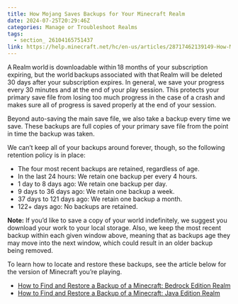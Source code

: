 ```yaml
---
title: How Mojang Saves Backups for Your Minecraft Realm
date: 2024-07-25T20:29:46Z
categories: Manage or Troubleshoot Realms
tags:
  - section_ 26104165751437
link: https://help.minecraft.net/hc/en-us/articles/28717462139149-How-Mojang-Saves-Backups-for-Your-Minecraft-Realm
---
```


A Realm world is downloadable within 18 months of your subscription expiring, but the world backups associated with that Realm will be deleted 30 days after your subscription expires. In general, we save your progress every 30 minutes and at the end of your play session. This protects your primary save file from losing too much progress in the case of a crash and makes sure all of progress is saved properly at the end of your session.

Beyond auto-saving the main save file, we also take a backup every time we save. These backups are full copies of your primary save file from the point in time the backup was taken.

We can’t keep all of your backups around forever, though, so the following retention policy is in place:

- The four most recent backups are retained, regardless of age.
- In the last 24 hours: We retain one backup per every 4 hours.
- 1 day to 8 days ago: We retain one backup per day.
- 9 days to 36 days ago: We retain one backup a week.
- 37 days to 121 days ago: We retain one backup a month.
- 122+ days ago: No backups are retained.

**Note:** If you’d like to save a copy of your world indefinitely, we suggest you download your work to your local storage. Also, we keep the most recent backup within each given window above, meaning that as backups age they may move into the next window, which could result in an older backup being removed. 

To learn how to locate and restore these backups, see the article below for the version of Minecraft you’re playing.

- [How to Find and Restore a Backup of a Minecraft: Bedrock Edition Realm](./Minecraft-Bedrock-Edition-Realms-Backup-FAQ.md)
- [How to Find and Restore a Backup of a Minecraft: Java Edition Realm](./How-to-Create-a-Backup-of-a-Minecraft-Java-Edition-Realm.md)
